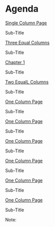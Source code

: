 # Agenda

<div class="container">
  <div class="column2">
    <div class="rounded-box">
      <p class="title"><a href="/#/4">Single Column Page</a></p>
      <p class="subtitle">Sub-Title</p>
    </div>
    <div class="rounded-box">
      <p class="title"><a href="/#/9">Three Equal Columns</a></p>
      <p class="subtitle">Sub-Title</p>
    </div>
    <div class="rounded-box">
      <p class="title"><a href="/#/7">Chapter 1</a></p>
      <p class="subtitle">Sub-Title</p>
    </div>
    <div class="rounded-box">
      <p class="title"><a href="/#/8">Two EqualL Columns</a></p>
      <p class="subtitle">Sub-Title</p>
    </div>
    <div class="rounded-box">
      <p class="title"><a href="/#/5">One Column Page</a></p>
      <p class="subtitle">Sub-Title</p>
    </div>
  </div>

  <div  class="column2">
    <div class="rounded-box">
      <p class="title"><a href="/#/5">One Column Page</a></p>
      <p class="subtitle">Sub-Title</p>
    </div>
    <div class="rounded-box">
      <p class="title"><a href="/#/5">One Column Page</a></p>
      <p class="subtitle">Sub-Title</p>
    </div>
    <div class="rounded-box">
      <p class="title"><a href="/#/5">One Column Page</a></p>
      <p class="subtitle">Sub-Title</p>
    </div>
    <div class="rounded-box">
      <p class="title"><a href="/#/5">One Column Page</a></p>
      <p class="subtitle">Sub-Title</p>
    </div>
    <div class="rounded-box">
      <p class="title"><a href="/#/5">One Column Page</a></p>
      <p class="subtitle">Sub-Title</p>
    </div>
  </div>
</div>

<!-- Add some speaker notes -->

Note:
